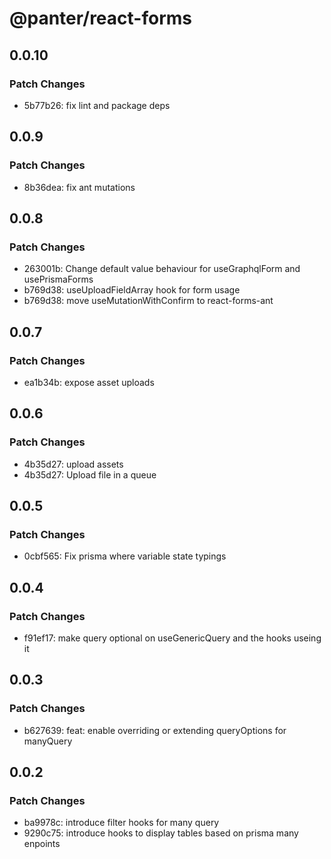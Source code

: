 # @panter/react-forms

## 0.0.10

### Patch Changes

- 5b77b26: fix lint and package deps

## 0.0.9

### Patch Changes

- 8b36dea: fix ant mutations

## 0.0.8

### Patch Changes

- 263001b: Change default value behaviour for useGraphqlForm and usePrismaForms
- b769d38: useUploadFieldArray hook for form usage
- b769d38: move useMutationWithConfirm to react-forms-ant

## 0.0.7

### Patch Changes

- ea1b34b: expose asset uploads

## 0.0.6

### Patch Changes

- 4b35d27: upload assets
- 4b35d27: Upload file in a queue

## 0.0.5

### Patch Changes

- 0cbf565: Fix prisma where variable state typings

## 0.0.4

### Patch Changes

- f91ef17: make query optional on useGenericQuery and the hooks useing it

## 0.0.3

### Patch Changes

- b627639: feat: enable overriding or extending queryOptions for manyQuery

## 0.0.2

### Patch Changes

- ba9978c: introduce filter hooks for many query
- 9290c75: introduce hooks to display tables based on prisma many enpoints

